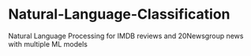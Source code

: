 # Natural-Language-Classification
Natural Language Processing for IMDB reviews and 20Newsgroup news with multiple ML models
